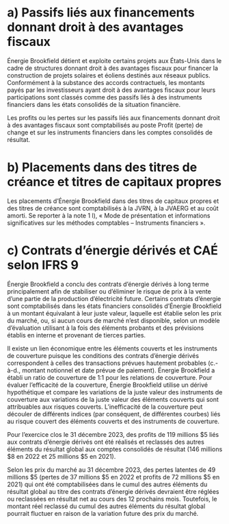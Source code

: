 # a) Passifs liés aux financements donnant droit à des avantages fiscaux  

Énergie Brookfield détient et exploite certains projets aux États-Unis dans le cadre de structures donnant droit à des avantages fiscaux pour financer la construction de projets solaires et éoliens destinés aux réseaux publics. Conformément à la substance des accords contractuels, les montants payés par les investisseurs ayant droit à des avantages fiscaux pour leurs participations sont classés comme des passifs liés à des instruments financiers dans les états consolidés de la situation financière.  

Les profits ou les pertes sur les passifs liés aux financements donnant droit à des avantages fiscaux sont comptabilisés au poste Profit (perte) de change et sur les instruments financiers dans les comptes consolidés de résultat.  

# b) Placements dans des titres de créance et titres de capitaux propres  

Les placements d’Énergie Brookfield dans des titres de capitaux propres et des titres de créance sont comptabilisés à la JVRN, à la JVAERG et au coût amorti. Se reporter à la note 1 l), « Mode de présentation et informations significatives sur les méthodes comptables – Instruments financiers ».  

# c) Contrats d’énergie dérivés et CAÉ selon IFRS 9  

Énergie Brookfield a conclu des contrats d’énergie dérivés à long terme principalement afin de stabiliser ou d’éliminer le risque de prix à la vente d’une partie de la production d’électricité future. Certains contrats d’énergie sont comptabilisés dans les états financiers consolidés d’Énergie Brookfield à un montant équivalant à leur juste valeur, laquelle est établie selon les prix du marché, ou, si aucun cours de marché n’est disponible, selon un modèle d’évaluation utilisant à la fois des éléments probants et des prévisions établis en interne et provenant de tierces parties.  

Il existe un lien économique entre les éléments couverts et les instruments de couverture puisque les conditions des contrats d’énergie dérivés correspondent à celles des transactions prévues hautement probables (c.-à-d., montant notionnel et date prévue de paiement). Énergie Brookfield a établi un ratio de couverture de 1:1 pour les relations de couverture. Pour évaluer l’efficacité de la couverture, Énergie Brookfield utilise un dérivé hypothétique et compare les variations de la juste valeur des instruments de couverture aux variations de la juste valeur des éléments couverts qui sont attribuables aux risques couverts. L’inefficacité de la couverture peut découler de différents indices (par conséquent, de différentes courbes) liés au risque couvert des éléments couverts et des instruments de couverture.  

Pour l’exercice clos le 31 décembre 2023, des profits de 119 millions $\$ 5$ liés aux contrats d’énergie dérivés ont été réalisés et reclassés des autres éléments du résultat global aux comptes consolidés de résultat (146 millions $\$ 8$ en 2022 et 25 millions $\$ 5$ en 2021).  

Selon les prix du marché au 31 décembre 2023, des pertes latentes de 49 millions $\$ 5$ (pertes de 37 millions $\$ 5$ en 2022 et profits de 72 millions $\$ 5$ en 2021) qui ont été comptabilisées dans le cumul des autres éléments du résultat global au titre des contrats d’énergie dérivés devraient être réglées ou reclassées en résultat net au cours des 12 prochains mois. Toutefois, le montant réel reclassé du cumul des autres éléments du résultat global pourrait fluctuer en raison de la variation future des prix du marché.  